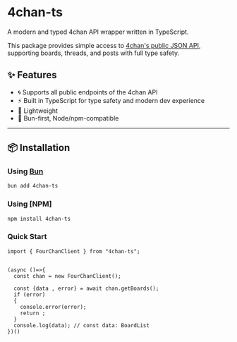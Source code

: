 # 4chan-ts

A modern and typed 4chan API wrapper written in TypeScript.

This package provides simple access to [4chan's public JSON API](https://github.com/4chan/4chan-API), supporting boards, threads, and posts with full type safety.

## ✨ Features

- 🌀 Supports all public endpoints of the 4chan API
- ⚡ Built in TypeScript for type safety and modern dev experience
- 🧪 Lightweight
- 🚀 Bun-first, Node/npm-compatible

---

## 📦 Installation

### Using [Bun](https://bun.sh)

```bash
bun add 4chan-ts
```
### Using [NPM]
```bash
npm install 4chan-ts
```

### Quick Start

```
import { FourChanClient } from "4chan-ts";


(async ()=>{
  const chan = new FourChanClient();

  const {data , error} = await chan.getBoards();
  if (error)
  {
    console.error(error);
    return ;
  }
  console.log(data); // const data: BoardList
})()
```